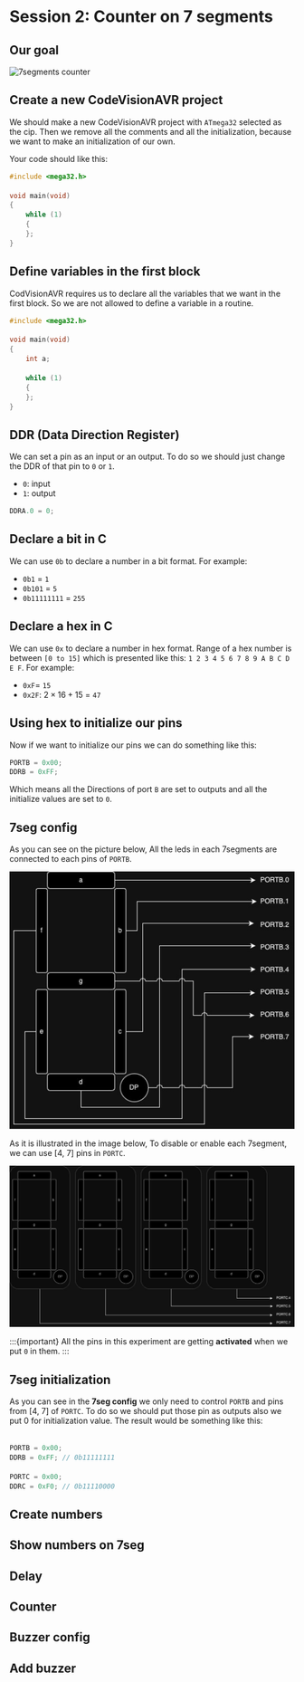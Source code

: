 # Session 2: Counter on 7 segments

## Our goal

![7segments counter](figures/7seg_counter.gif)

## Create a new CodeVisionAVR project

We should make a new CodeVisionAVR project
with `ATmega32` selected as the cip.
Then we remove all the comments and all the
initialization, because we want to make
an initialization of our own.

Your code should like this:

```c
#include <mega32.h>

void main(void)
{
    while (1)
    {
    };
}
```

## Define variables in the first block

CodVisionAVR requires us to declare all the variables
that we want in the first block.
So we are not allowed to define a variable
in a routine.

```c
#include <mega32.h>

void main(void)
{
    int a;
    
    while (1)
    {
    };
}
```

## DDR (Data Direction Register)

We can set a pin as an input or an output.
To do so we should just change the DDR of that pin
to `0` or `1`.

* `0`: input
* `1`: output

```c
DDRA.0 = 0;
```

## Declare a bit in C

We can use `0b` to declare a number in a bit format.
For example:

* `0b1` = `1`
* `0b101` = `5`
* `0b11111111` = `255`

## Declare a hex in C

We can use `0x` to declare a number in hex format.
Range of a hex number is between `[0 to 15]` which
is presented like this: `1 2 3 4 5 6 7 8 9 A B C D E F`.
For example:

* `0xF`= `15`
* `0x2F`: $2 \times 16 + 15$ = `47`

## Using hex to initialize our pins

Now if we want to initialize our pins we can do
something like this:

```c
PORTB = 0x00;
DDRB = 0xFF;
```

Which means all the Directions of port `B` are set
to outputs and all the initialize values are set
to `0`.

## 7seg config

As you can see on the picture below,
All the leds in each 7segments are connected
to each pins of `PORTB`.

![ATmega32 7segments](figures/atmega32_7segments.jpg)

As it is illustrated in the image below,
To disable or enable each 7segment, we can
use [4, 7] pins in `PORTC`.

![ATmega32 7segments 4](figures/atmega32_7segments_4.jpg)


:::{important}
All the pins in this experiment are
getting **activated** when we put `0`
in them.
:::


## 7seg initialization

As you can see in the **7seg config** we only need to
control `PORTB` and pins from [4, 7] of `PORTC`.
To do so we should put those pin as outputs also
we put 0 for initialization value. The result would be
something like this:

```c

PORTB = 0x00;
DDRB = 0xFF; // 0b11111111

PORTC = 0x00;
DDRC = 0xF0; // 0b11110000

```

## Create numbers

## Show numbers on 7seg

## Delay

## Counter

## Buzzer config

## Add buzzer

